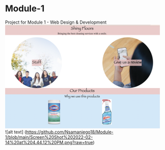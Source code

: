# Module-1
Project for Module 1 - Web Design &amp; Development 
![alt text](https://github.com/Nsamaniego18/Module-1/blob/main/Screen%20Shot%202022-02-14%20at%204.37.34%20PM.png?raw=true)
![alt text] (https://github.com/Nsamaniego18/Module-1/blob/main/Screen%20Shot%202022-02-14%20at%204.44.12%20PM.png?raw=true)
